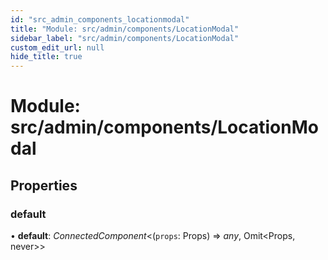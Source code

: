 ```yaml
---
id: "src_admin_components_locationmodal"
title: "Module: src/admin/components/LocationModal"
sidebar_label: "src/admin/components/LocationModal"
custom_edit_url: null
hide_title: true
---
```


# Module: src/admin/components/LocationModal

## Properties

### default

• **default**: *ConnectedComponent*<(`props`: Props) => *any*, Omit<Props, never\>\>
